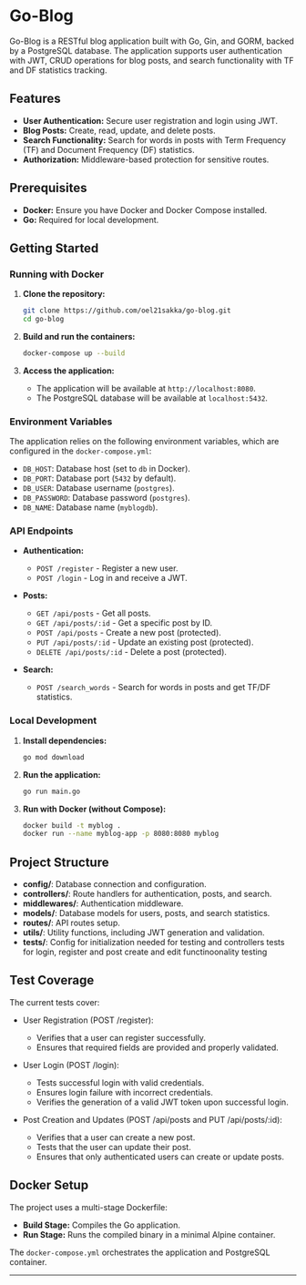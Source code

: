 # Go-Blog

Go-Blog is a RESTful blog application built with Go, Gin, and GORM, backed by a PostgreSQL database. The application supports user authentication with JWT, CRUD operations for blog posts, and search functionality with TF and DF statistics tracking.

## Features

- **User Authentication:** Secure user registration and login using JWT.
- **Blog Posts:** Create, read, update, and delete posts.
- **Search Functionality:** Search for words in posts with Term Frequency (TF) and Document Frequency (DF) statistics.
- **Authorization:** Middleware-based protection for sensitive routes.

## Prerequisites

- **Docker:** Ensure you have Docker and Docker Compose installed.
- **Go:** Required for local development.

## Getting Started

### Running with Docker

1. **Clone the repository:**

   ```bash
   git clone https://github.com/oel21sakka/go-blog.git
   cd go-blog
   ```

2. **Build and run the containers:**

   ```bash
   docker-compose up --build
   ```

3. **Access the application:**

   - The application will be available at `http://localhost:8080`.
   - The PostgreSQL database will be available at `localhost:5432`.

### Environment Variables

The application relies on the following environment variables, which are configured in the `docker-compose.yml`:

- `DB_HOST`: Database host (set to `db` in Docker).
- `DB_PORT`: Database port (`5432` by default).
- `DB_USER`: Database username (`postgres`).
- `DB_PASSWORD`: Database password (`postgres`).
- `DB_NAME`: Database name (`myblogdb`).

### API Endpoints

- **Authentication:**
  - `POST /register` - Register a new user.
  - `POST /login` - Log in and receive a JWT.
  
- **Posts:**
  - `GET /api/posts` - Get all posts.
  - `GET /api/posts/:id` - Get a specific post by ID.
  - `POST /api/posts` - Create a new post (protected).
  - `PUT /api/posts/:id` - Update an existing post (protected).
  - `DELETE /api/posts/:id` - Delete a post (protected).

- **Search:**
  - `POST /search_words` - Search for words in posts and get TF/DF statistics.

### Local Development

1. **Install dependencies:**

   ```bash
   go mod download
   ```

2. **Run the application:**

   ```bash
   go run main.go
   ```

3. **Run with Docker (without Compose):**

   ```bash
   docker build -t myblog .
   docker run --name myblog-app -p 8080:8080 myblog
   ```

## Project Structure

- **config/**: Database connection and configuration.
- **controllers/**: Route handlers for authentication, posts, and search.
- **middlewares/**: Authentication middleware.
- **models/**: Database models for users, posts, and search statistics.
- **routes/**: API routes setup.
- **utils/**: Utility functions, including JWT generation and validation.
- **tests/**: Config for initialization needed for testing and controllers tests for login, register and post create and edit functinoonality testing 

## Test Coverage
The current tests cover:

-  User Registration (POST /register):

   -  Verifies that a user can register successfully.
   -  Ensures that required fields are provided and properly validated.

-  User Login (POST /login):

   -  Tests successful login with valid credentials.
   -  Ensures login failure with incorrect credentials.
   -  Verifies the generation of a valid JWT token upon successful login.

-  Post Creation and Updates (POST /api/posts and PUT /api/posts/:id):

   -  Verifies that a user can create a new post.
   -  Tests that the user can update their post.
   -  Ensures that only authenticated users can create or update posts.

## Docker Setup

The project uses a multi-stage Dockerfile:

- **Build Stage:** Compiles the Go application.
- **Run Stage:** Runs the compiled binary in a minimal Alpine container.

The `docker-compose.yml` orchestrates the application and PostgreSQL container.

---
